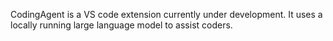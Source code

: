 CodingAgent is a VS code extension currently under development. 
It uses a locally running large language model to assist coders.
